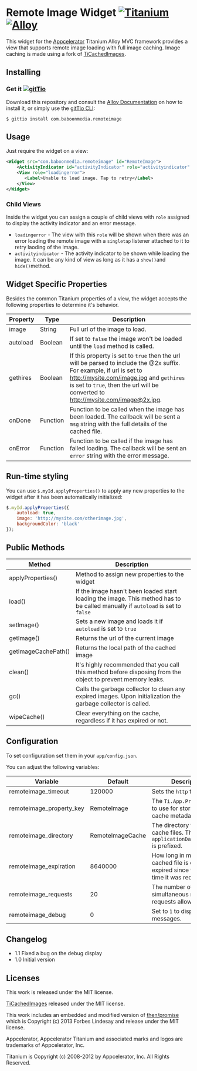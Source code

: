 # Remote Image Widget [![Titanium](http://www-static.appcelerator.com/badges/titanium-git-badge-sq.png)](http://www.appcelerator.com/titanium/) [![Alloy](http://www-static.appcelerator.com/badges/alloy-git-badge-sq.png)](http://www.appcelerator.com/alloy/)

This widget for the [Appcelerator](http://www.appcelerator.com) Titanium Alloy MVC framework provides a view that supports remote image loading with full image caching. Image caching is made using a fork of [TiCachedImages](https://github.com/sukima/TiCachedImages).

## Installing
### Get it [![gitTio](http://gitt.io/badge.png)](http://gitt.io/component/com.baboonmedia.remoteimage)
Download this repository and consult the [Alloy Documentation](http://docs.appcelerator.com/titanium/latest/#!/guide/Alloy_XML_Markup-section-35621528_AlloyXMLMarkup-ImportingWidgets) on how to install it, or simply use the [gitTio CLI](http://gitt.io/cli):

`$ gittio install com.baboonmedia.remoteimage`

## Usage

Just require the widget on a view:

```xml
<Widget src="com.baboonmedia.remoteimage" id="RemoteImage">
	<ActivityIndicator id="activityIndicator" role="activityindicator" />
    <View role="loadingerror">
       <Label>Unable to load image. Tap to retry</Label>
    </View>
</Widget>
```

### Child Views

Inside the widget you can assign a couple of child views with `role` assigned to display the activity indicator and an error message.

- `loadingerror` - The view with this `role` will be shown when there was an error loading the remote image with a `singletap` listener attached to it to retry laoding of the image.
- `activityindicator` - The activity indicator to be shown while loading the image. It can be any kind of view as long as it has a `show()`and `hide()`method.

## Widget Specific Properties

Besides the common Titanium properties of a view, the widget accepts the following properties to determine it's behavior.

| Property | Type | Description |
| -------- | ---- | ------- |
| image | String | Full url of the image to load. |
| autoload | Boolean | If set to `false` the image won't be loaded until the `load` method is called. |
| gethires | Boolean |  If this property is set to `true` then the url will be parsed to include the @2x suffix. For example, if url is set to http://mysite.com/image.jpg and `gethires` is set to `true`, then the url will be converted to http://mysite.com/image@2x.jpg. |
| onDone | Function | Function to be called when the image has been loaded. The callback will be sent a `msg` string with the full details of the cached file. |
| onError | Function | Function to be called if the image has failed loading. The callback will be sent an `error` string with the error message. |

## Run-time styling

You can use `$.myId.applyProperties()` to apply any new properties to the widget after it has been automatically initialized:

```javascript
$.myId.applyProperties({
	autoload: true,
    image: 'http://mysite.com/otherimage.jpg',
    backgroundColor: 'black'
});
```

## Public Methods

| Method | Description |
| ------ | ----------- |
| applyProperties() | Method to assign new properties to the widget |
| load() | If the image hasn't been loaded start loading the image. This method has to be called manually if `autoload` is set to `false` |
| setImage() | Sets a new image and loads it if `autoload` is set to `true` |
| getImage() | Returns the url of the current image |
| getImageCachePath() | Returns the local path of the cached image |
| clean() | It's highly recommended that you call this method before disposing from the object to prevent memory leaks. |
| gc() | Calls the garbage collector to clean any expired images. Upon initialization the garbage collector is called. |
| wipeCache() | Clear everything on the cache, regardless if it has expired or not. |

## Configuration

To set configuration set them in your `app/config.json`.

You can adjust the following variables:

| Variable | Default | Description |
| -------- | ------- | ----------- |
| remoteimage_timeout | 120000 | Sets the `http` timeout. |
| remoteimage_property_key | RemoteImage |  The `Ti.App.Property` key to use for storing the cache metadata. |
| remoteimage_directory | RemoteImageCache | The directory to save the cache files. The `applicationDataDirectory` is prefixed. |
| remoteimage_expiration | 8640000 | How long in miliseconds a cached file is considered expired since the last time it was requested. |
| remoteimage_requests | 20 | The number of simultaneous network requests allowed. |
| remoteimage_debug | 0 | Set to `1` to display debug messages. |

## Changelog

- 1.1 Fixed a bug on the debug display
- 1.0 Initial version

## Licenses

This work is released under the MIT license.

[TiCachedImages](https://github.com/sukima/TiCachedImages) released under the MIT license.

This work includes an embedded and modified version of [then/promise](https://github.com/then/promise) which is Copyright (c) 2013 Forbes Lindesay and release under the MIT license.

Appcelerator, Appcelerator Titanium and associated marks and logos are trademarks of Appcelerator, Inc.

Titanium is Copyright (c) 2008-2012 by Appcelerator, Inc. All Rights Reserved.
